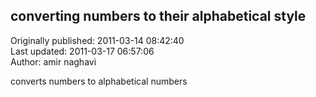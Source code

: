 ## converting numbers to their alphabetical  style  
Originally published: 2011-03-14 08:42:40  
Last updated: 2011-03-17 06:57:06  
Author: amir naghavi  
  
converts numbers to alphabetical numbers 